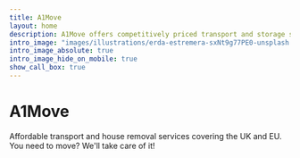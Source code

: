 ```yaml
---
title: A1Move
layout: home
description: A1Move offers competitively priced transport and storage solutions within the greater London area, and between the greater London area and the EU
intro_image: "images/illustrations/erda-estremera-sxNt9g77PE0-unsplash.jpg"
intro_image_absolute: true
intro_image_hide_on_mobile: true
show_call_box: true
---
```


# A1Move

Affordable transport and house removal services covering the UK and EU. You need to move? We'll take care of it!
